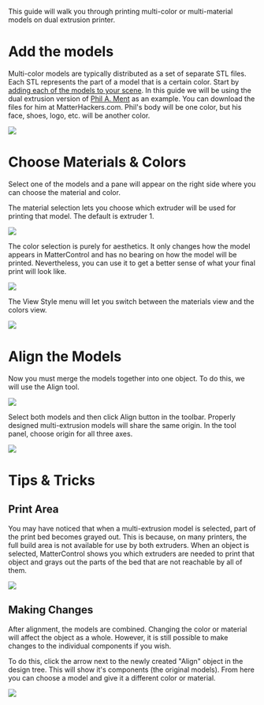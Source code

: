 
This guide will walk you through printing multi-color or multi-material models on dual extrusion printer.

Add the models
==============

Multi-color models are typically distributed as a set of separate STL files. Each STL represents the part of a model that is a certain color. Start by [adding each of the models to your scene](../designing/add-existing-objects.md). In this guide we will be using the dual extrusion version of [Phil A. Ment](https://www.matterhackers.com/store/l/matterhackers-mascot-phil-a-ment/sk/M6DV4FS2) as an example. You can download the files for him at MatterHackers.com. Phil's body will be one color, but his face, shoes, logo, etc. will be another color.

![](https://lh3.googleusercontent.com/GA8TPvMe4_l3KAkV-3pCLibjGFrW2q80HUHTb2uPq2zPgT8JzTfIJB5u9xrp-U-YcEkWVR8haU1f6zmrCsWAutaQuQ)

Choose Materials & Colors
=========================

Select one of the models and a pane will appear on the right side where you can choose the material and color.

The material selection lets you choose which extruder will be used for printing that model. The default is extruder 1.

![](https://lh3.googleusercontent.com/EsizqnatADRbwCmlzQmZUk7d3gb5N0X4QKWtEADqMjHwwloDz-Jaz_MThO4Zcw0PYSbGCeOdxl2_rYu2E_Y0ngGwqg)

The color selection is purely for aesthetics. It only changes how the model appears in MatterControl and has no bearing on how the model will be printed. Nevertheless, you can use it to get a better sense of what your final print will look like.

![](https://lh3.googleusercontent.com/onY2gZniO3I_My5oUt6YeEald9FMnadNWq9ydI4V2fys4ZOixSQ9-sVlj4hpSyGqMAqyk5Iv8YP5z3eVUvZ_wx0pqxU)

The View Style menu will let you switch between the materials view and the colors view.

![](https://lh3.googleusercontent.com/M_R60B62hNhiMJj5YbI283AK1VXvRw__0rAIqAdp2zbRjEpb1iPIxwJOSnbYzkhgG73eP6lUR_gcI14Tgy_3oMalRA)

Align the Models
================

Now you must merge the models together into one object. To do this, we will use the Align tool.

![](https://lh3.googleusercontent.com/8RWZjN0DctgyRzYiiiFiJKMnpxVVHU8OCwP3DMfQoGCSel-GrTbKzKpGLO8WXOBB8cHhSk4h9fWyGPUFmWmLnCIW_Q)

Select both models and then click Align button in the toolbar. Properly designed multi-extrusion models will share the same origin. In the tool panel, choose origin for all three axes.

![](https://lh3.googleusercontent.com/SNbayPrQBplRcy-hCGGSzLGyagxcwIPi2-QElxCIcmob90uAEuXwqyPrPSGKK0OMjbcszPwhOUZJoch1oP7LdFvV)

Tips & Tricks
=============

Print Area
----------

You may have noticed that when a multi-extrusion model is selected, part of the print bed becomes grayed out. This is because, on many printers, the full build area is not available for use by both extruders. When an object is selected, MatterControl shows you which extruders are needed to print that object and grays out the parts of the bed that are not reachable by all of them.

![](https://lh3.googleusercontent.com/38bI_iKQXaU7ZYwWVl0mzxV6p2lY8LMGwcS8WFjc9HpoUSgnnYJ_Mt5tO4NwxzEHDd6MArDJU-DvGk4m3RxR7ddwJhk)

Making Changes
--------------

After alignment, the models are combined. Changing the color or material will affect the object as a whole. However, it is still possible to make changes to the individual components if you wish.

To do this, click the arrow next to the newly created "Align" object in the design tree. This will show it's components (the original models). From here you can choose a model and give it a different color or material.

![](https://lh3.googleusercontent.com/ogbQNE5Cn6rt2ez16fa2MSHA2P9lt2UE0HcHXZv4kQrxuYaVOZ9Nx5ESUy5T2w3WXVdQpQkl5WkEsi_wgh8MCJqt)